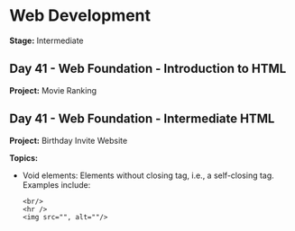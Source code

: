 # Web Development

**Stage:** Intermediate

## Day 41 - Web Foundation - Introduction to HTML

**Project:** Movie Ranking

## Day 41 - Web Foundation - Intermediate HTML

**Project:** Birthday Invite Website

**Topics:**
* Void elements: Elements without closing tag, i.e., a self-closing tag. Examples include:
    ```
    <br/>
    <hr />
    <img src="", alt=""/>
    ```